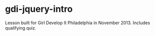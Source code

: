 # gdi-jquery-intro

Lesson built for Girl Develop It Philadelphia in November 2013.
Includes qualifying quiz.